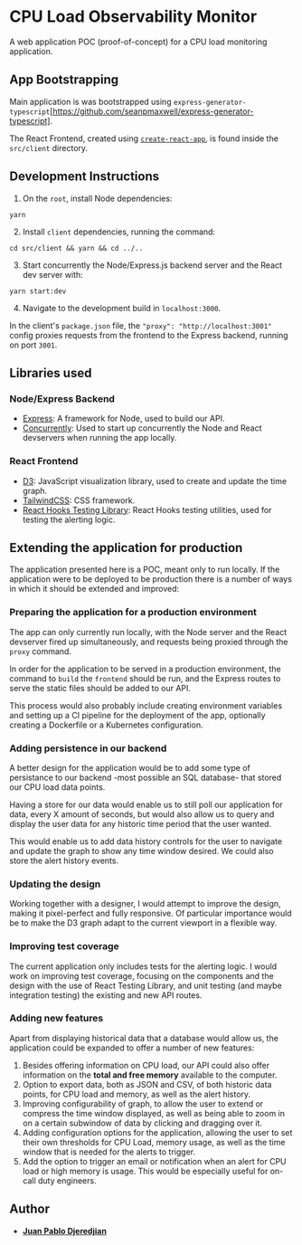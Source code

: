 
# CPU Load Observability Monitor

A web application POC (proof-of-concept) for a CPU load monitoring application. 

## App Bootstrapping

Main application is was bootstrapped using `express-generator-typescript`[https://github.com/seanpmaxwell/express-generator-typescript].  

The React Frontend, created using [`create-react-app`](https://github.com/facebook/create-react-app), is found inside the `src/client` directory.

## Development Instructions

1. On the `root`, install Node dependencies:
```
yarn 
```

2. Install `client` dependencies, running the command:
```
cd src/client && yarn && cd ../..
```

3. Start concurrently the Node/Express.js backend server and the React dev server with:

```
yarn start:dev
```

4. Navigate to the development build in `localhost:3000`.

In the client's `package.json` file, the `"proxy": "http://localhost:3001"` config proxies requests from the frontend to the Express backend, running on port `3001`.

## Libraries used

### Node/Express Backend

* [Express](https://github.com/expressjs/express): A framework for Node, used to build our API.
* [Concurrently](https://github.com/open-cli-tools/concurrently): Used to start up concurrently the Node and React devservers when running the app locally.

### React Frontend

* [D3](https://github.com/d3/d3): JavaScript visualization library, used to create and update the time graph.
* [TailwindCSS](https://tailwindcss.com/): CSS framework.
* [React Hooks Testing Library](https://www.npmjs.com/package/@testing-library/react-hooks): React Hooks testing utilities, used for testing the alerting logic.

## Extending the application for production

The application presented here is a POC, meant only to run locally. If the application were to be deployed to be production there is a number of ways in which it should be extended and improved:

### Preparing the application for a production environment

The app can only currently run locally, with the Node server and the React devserver fired up simultaneously, and requests being proxied through the `proxy` command. 

In order for the application to be served in a production environment, the command to `build` the `frontend` should be run, and the Express routes to serve the static files should be added to our API.

This process would also probably include creating environment variables and setting up a CI pipeline for the deployment of the app, optionally creating a Dockerfile or a Kubernetes configuration.

### Adding persistence in our backend

A better design for the application would be to add some type of persistance to our backend -most possible an SQL database- that stored our CPU load data points. 

Having a store for our data would enable us to still poll our application for data, every X amount of seconds, but would also allow us to query and display the user data for any historic time period that the user wanted.

This would enable us to add data history controls for the user to navigate and update the graph to show any time window desired. We could also store the alert history events.

### Updating the design

Working together with a designer, I would attempt to improve the design, making it pixel-perfect and fully responsive. Of particular importance would be to make the D3 graph adapt to the current viewport in a flexible way.

### Improving test coverage

The current application only includes tests for the alerting logic. I would work on improving test coverage, focusing on the components and the design with the use of React Testing Library, and unit testing (and maybe integration testing) the existing and new API routes.

### Adding new features

Apart from displaying historical data that a database would allow us, the application could be expanded to offer a number of new features:

1. Besides offering information on CPU load, our API could also offer information on the **total and free memory** available to the computer.
2. Option to export data, both as JSON and CSV, of both historic data points, for CPU load and memory, as well as the alert history.
3. Improving configurability of graph, to allow the user to extend or compress the time window displayed, as well as being able to zoom in on a certain subwindow of data by clicking and dragging over it.
4. Adding configuration options for the application, allowing the user to set their own thresholds for CPU Load, memory usage, as well as the time window that is needed for the alerts to trigger.
5. Add the option to trigger an email or notification when an alert for CPU load or high memory is usage. This would be especially useful for on-call duty engineers.

## Author

* [**Juan Pablo Djeredjian**](https://github.com/jpdjere)
